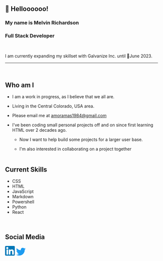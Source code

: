 ## :wave: Helloooooo!
### My name is Melvin Richardson
### Full Stack Developer
<br>

I am currently expanding my skillset with Galvanize Inc. until :calendar:June 2023.
<hr>
<br>

## Who am I
- I am a work in progress, as I believe that we all are.

- Living in the Central Colorado, USA area.
- Please email me at [amoramas1984@gmail.com](mailto:amoramas1984@gmail.com)
- I've been coding small personal projects off and on since first learning HTML over 2 decades ago.
  - Now I want to help build some projects for a larger user base.  

  - I'm also interested in collaborating on a project together
<br><br>

## Current Skills
- CSS
- HTML
- JavaScript
- Markdown
- Powershell
- Python
- React

<br>

## Social Media
[![LinkedIn](./assets/linkedin_logo.png)](https://www.linkedin.com/in/melvin-richardson/)
[![Twitter](./assets/twitter_logo.png)](https://twitter.com/Amora684210531)





<!--
**AmoraMas/AmoraMas** is a ✨ _special_ ✨ repository because its `README.md` (this file) appears on your GitHub profile.

Here are some ideas to get you started:

- 🔭 I’m currently working on ...
- 🌱 I’m currently learning ...
- 👯 I’m looking to collaborate on ...
- 🤔 I’m looking for help with ...
- 💬 Ask me about ...
- 📫 How to reach me: ...
- 😄 Pronouns: ...
- ⚡ Fun fact: ...
-->
